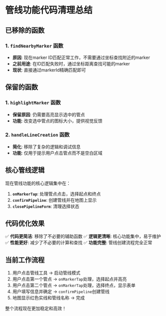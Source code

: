 # 管线功能代码清理总结

## 已移除的函数

### 1. `findNearbyMarker` 函数
- **原因**: 现在marker ID匹配正常工作，不需要通过坐标查找附近的marker
- **之前用途**: 在ID匹配失败时，通过坐标距离查找可能的marker
- **现状**: 直接通过markerId精确匹配即可

## 保留的函数

### 1. `highlightMarker` 函数
- **保留原因**: 仍需要高亮显示选中的管点
- **功能**: 改变选中管点的图标大小，提供视觉反馈

### 2. `handleLineCreation` 函数
- **简化**: 移除了复杂的逻辑和调试信息
- **功能**: 仅用于提示用户点击管点而不是空白区域

## 核心管线逻辑

现在管线功能的核心逻辑集中在：

1. **`onMarkerTap`**: 处理管点点击，选择起点和终点
2. **`confirmPipeline`**: 创建管线并在地图上显示
3. **`closePipelineForm`**: 清理选择状态

## 代码优化效果

✅ **代码更简洁**: 移除了不必要的辅助函数
✅ **逻辑更清晰**: 核心功能集中，易于维护
✅ **性能更好**: 减少了不必要的计算和查找
✅ **功能完整**: 管线创建流程完全正常

## 当前工作流程

1. 用户点击管线工具 → 启动管线模式
2. 用户点击第一个管点 → `onMarkerTap`处理，选择起点并高亮
3. 用户点击第二个管点 → `onMarkerTap`处理，选择终点，显示表单
4. 用户填写信息并确定 → `confirmPipeline`创建管线
5. 地图显示红色实线和管线名称 → 完成

整个流程现在更加稳定和高效！